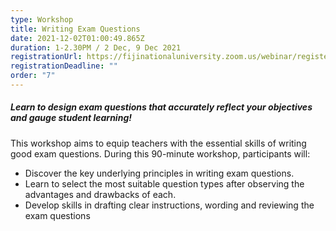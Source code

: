 ```yaml
---
type: Workshop
title: Writing Exam Questions
date: 2021-12-02T01:00:49.865Z
duration: 1-2.30PM / 2 Dec, 9 Dec 2021
registrationUrl: https://fijinationaluniversity.zoom.us/webinar/register/WN_XbEiKxOWQMGOQtKI07iomw
registrationDeadline: ""
order: "7"
---
```

##### **Learn to design exam questions that accurately reflect your objectives and gauge student learning!**

This workshop aims to equip teachers with the essential skills of writing good exam questions. During this 90-minute workshop, participants will:

* Discover the key underlying principles in writing exam questions.
* Learn to select the most suitable question types after observing the advantages and drawbacks of each.
* Develop skills in drafting clear instructions, wording and reviewing the exam questions